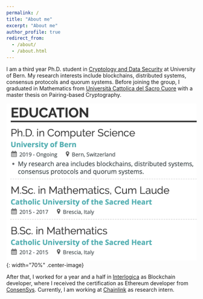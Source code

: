 ```yaml
---
permalink: /
title: "About me"
excerpt: "About me"
author_profile: true
redirect_from: 
  - /about/
  - /about.html
---
```


I am a third year Ph.D. student in [Cryptology and Data Security](https://crypto.unibe.ch) at University of Bern. My research interests include blockchains, distributed systems, consensus protocols and quorum systems. 
Before joining the group, I graduated in Mathematics from [Università Cattolica del Sacro Cuore](https://brescia.unicatt.it/facolta/scienze-matematiche-fisiche-e-naturali?rdeLocaleAttr=en) with a master thesis on Pairing-based Cryptography. 

![Education](/images/education.png){: width="70%" .center-image}


After that, I worked for a year and a half in [Interlogica](https://www.interlogica.it/en/) as Blockchain developer, where I received the certification as Ethereum developer from [ConsenSys](https://consensys.net/academy/bootcamp/). Currently, I am working at [Chainlink](https://chainlinklabs.com) as research intern.

